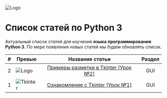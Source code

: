 ![Logo](https://python-scripts.com/wp-content/uploads/2017/03/python-logo.png)

# Список статей по Python 3
Актуальный список статей для изучения **языка программирования Python 3**. По мере появления новых статей мы будем обновлять список. 

|# | Превью        | Название статьи           | Раздел  |
| --| ------------- |:-------------:| :-----:|
| 2 | ![Logo](https://python-scripts.com/wp-content/uploads/2016/09/tkinter-layout-example-90x70.jpg)      | [Примеры разметки в Tkinter [Урок №2]](https://github.com/Download-Python/Articles/issues/2) | GUI |
| 1 | ![Tkinter](https://python-scripts.com/wp-content/uploads/2016/09/tkinter-introduction-1-90x70.jpg)      | [Ознакомление с Tkinter [Урок №1]](https://github.com/Download-Python/Articles/issues/1) | GUI |
